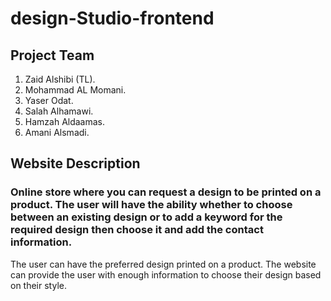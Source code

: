 # design-Studio-frontend

## Project Team

1. Zaid Alshibi (TL).
2. Mohammad AL Momani.
3. Yaser Odat.
4. Salah Alhamawi.
5. Hamzah Aldaamas.
6. Amani Alsmadi.


## Website Description

### Online store where you can request a design to be printed on a product. The user will have the ability whether to choose between an existing design or to add a keyword for the required design then choose it and add the contact information.

The user can have the preferred design printed on a product.
The website can provide the user with enough information to choose their design based on their style.
